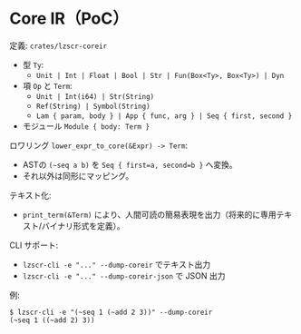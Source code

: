 # Core IR（PoC）

定義: `crates/lzscr-coreir`

- 型 `Ty`:
  - `Unit | Int | Float | Bool | Str | Fun(Box<Ty>, Box<Ty>) | Dyn`
- 項 `Op` と `Term`:
  - `Unit | Int(i64) | Str(String)`
  - `Ref(String) | Symbol(String)`
  - `Lam { param, body } | App { func, arg } | Seq { first, second }`
- モジュール `Module { body: Term }`

ロワリング `lower_expr_to_core(&Expr) -> Term`:
- ASTの `(~seq a b)` を `Seq { first=a, second=b }` へ変換。
- それ以外は同形にマッピング。

テキスト化:
- `print_term(&Term)` により、人間可読の簡易表現を出力（将来的に専用テキスト/バイナリ形式を定義）。

CLI サポート:
- `lzscr-cli -e "..." --dump-coreir` でテキスト出力
- `lzscr-cli -e "..." --dump-coreir-json` で JSON 出力

例:
```
$ lzscr-cli -e "(~seq 1 (~add 2 3))" --dump-coreir
(~seq 1 ((~add 2) 3))
```
